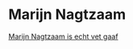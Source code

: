 # Marijn Nagtzaam

[Marijn Nagtzaam is echt vet gaaf](https://www.facebook.com/photo.php?fbid=722609764559366&set=a.125546960932319.26864.100004310460666&type=3&theater)